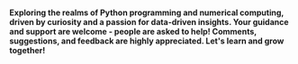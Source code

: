 #### Exploring the realms of Python programming and numerical computing, driven by curiosity and a passion for data-driven insights. Your guidance and support are welcome - people are asked to help! Comments, suggestions, and feedback are highly appreciated. Let's learn and grow together!